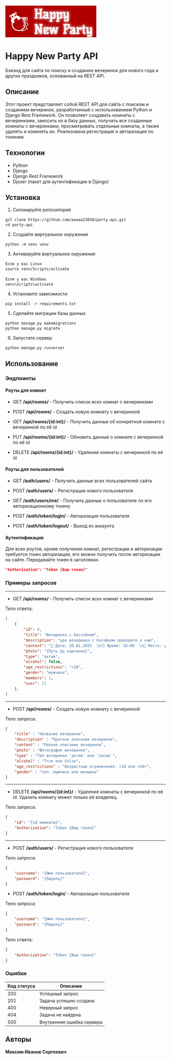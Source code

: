 ![Логотип проекта](images/logo.jpg)
# Happy New Party API
Бэкэнд для сайта по поиску и созданию вечеринок для нового года и других праздников, основанный на REST API.

## Описание
Этот проект представляет собой REST API для сайта с поиском и созданием вечеринок, разработанный с использованием Python и Django Rest Framework. Он позволяет создавать комнаты с вечеринками, заносить их в базу данных, получать все созданные комнаты с вечеринками, просматривать отдельные комнаты, а также удалять и изменять их. Реализована регистрация и авторизация по токенам.

## Технологии
- Python
- Django
- Django Rest Framework
- Djoser (пакет для аутентификации в Django)

## Установка
1. Склонируйте репозиторий
```commandline
git clone https://github.com/aaaaa23030/party-api.git
cd party-api
```
2. Создайте виртуальное окружение
```commandline
python -m venv venv
```

3. Активируйте виртуальное окружение
```
Если у вас Linux
source venv/Scripts/activate

Если у вас Windows
venv\Scripts\activate
```

4. Установите зависимости
```
pip install -r requirements.txt
```

5. Сделайте миграции базы данных
```
python manage.py makemigrations
python manage.py migrate
```

6. Запустите сервер
```
python manage.py runserver
```

## Использование

### Эндпоинты

#### Роуты для комнат
- GET **/api/rooms/** - Получить список всех комнат с вечеринками
  
- POST **/api/rooms/** - Создать новую комнату с вечеринкой
  
- GET **/api/rooms/{id:int}/** - Получить данные об конкретной комнате с вечеринкой по её id

- PUT **/api/rooms/{id:int}/** - Обновить данные о комнате с вечеринкой по её id

- DELETE **/api/rooms/{id:int}/** - Удаление комнаты с вечеринкой по её id

#### Роуты для пользователей
- GET **/auth/users/** - Получить данные всех пользователей сайта
  
- POST **/auth/users/** - Регистрация нового пользователя

- GET **/auth/users/me/** -  Получить данные о пользователе по его авторизационному токену

- POST **/auth/token/login/** - Авторизация пользователя

- POST **/auth/token/logout/** - Выход из аккаунта

#### Аутентификация
Для всех роутов, кроме получения комнат, регистрации и авторизации требуется токен авторизации, его можно получить после авторизации на сайте. Передавайте токен в заголовках.

```json
"Authorization": "Token {Ваш токен}"
```

### Примеры запросов
____
- GET **/api/rooms/** - Получить список всех комнат с вечеринками

Тело ответа:
```json
[
    {
        "id": 6,
        "title": "Вечеринка с бассейном",
        "description": "ура вечеринка с басейном приходите к нам",
        "content": "📅 Дата: 20.01.2025  \n🕒 Время: 16:00  \n📍 Место: улица малышева\n\nЧто вас ждет на вечеринке? \n\nДжакузи",
        "photo": "{Путь до картинки}",
        "type": "актив",
        "alcohol": false,
        "age_restrictions": "<18",
        "gender": "мужчина",
        "members": 1,
        "user": 11
    },
]
```
_______
- POST **/api/rooms/** - Создать новую комнату с вечеринкой

Тело запроса:
```json
{
    "title" : "Название вечеринки",
    "description" : "Краткое описание вечеринки",
    "content" : "Полное описание вечеринки",
    "photo" : "Фотография вечеринки",
    "type" : "Тип вечеринки 'актив' или 'пасив'",
    "alcohol" : "True или False",
    "age_restrictions" : "Возрастные ограничения. >18 или <18>",
    "gender" : "пол. мужчина или женщина"
}
```

_______

- DELETE **/api/rooms/{id:int}/** - Удаление комнаты с вечеринкой по её id. Удалить комнату может только её владелец.

Тело запроса:
```json
{
    "id": "{id комнаты}",
    "Authorization": "Token {Ваш токен}"
}
```
________
- POST **/auth/users/** - Регистрация нового пользователя

Тело запроса:
```json
{
    "username": "{Имя пользователя}",
    "password": "{Пароль}"
}
```

- POST **/auth/token/login/** - Авторизация пользователя

Тело запроса:
```json
{
    "username": "{Имя пользователя}",
    "password": "{Пароль}"
}
```

Тело ответа:
```json
{
    "Authorization": "Token {Ваш токен}"
}
```



### Ошибки

| Код статуса | Описание                   |
|-------------|----------------------------|
| 200         | Успешный запрос            |
| 201         | Задача успешно создана     |
| 400         | Неверный запрос            |
| 404         | Задача не найдена          |
| 500         | Внутренняя ошибка сервера  |

## Авторы
**Максим Иванов Сергеевич**

